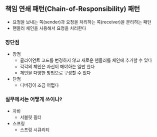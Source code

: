 ## 책임 연쇄 패턴(Chain-of-Responsibility) 패턴
- 요청을 보내는 쪽(sender)과 요청을 처리하는 쪽(receiver)을 분리하는 패턴
- 핸들러 체인을 사용해서 요청을 처리한다


### 장단점
- 장점
  - 클라이언트 코드를 변경하지 않고 새로운 핸들러를 체인에 추가할 수 있다
  - 각각의 체인은 자신이 해야하는 일만 한다
  - 체인을 다양한 방법으로 구성할 수 있다
- 단점
  - 디버깅이 조금 어렵다

### 실무에서는 어떻게 쓰이나?
- 자바
  - 서블릿 필터
- 스프링
  - 스프링 시큐리티